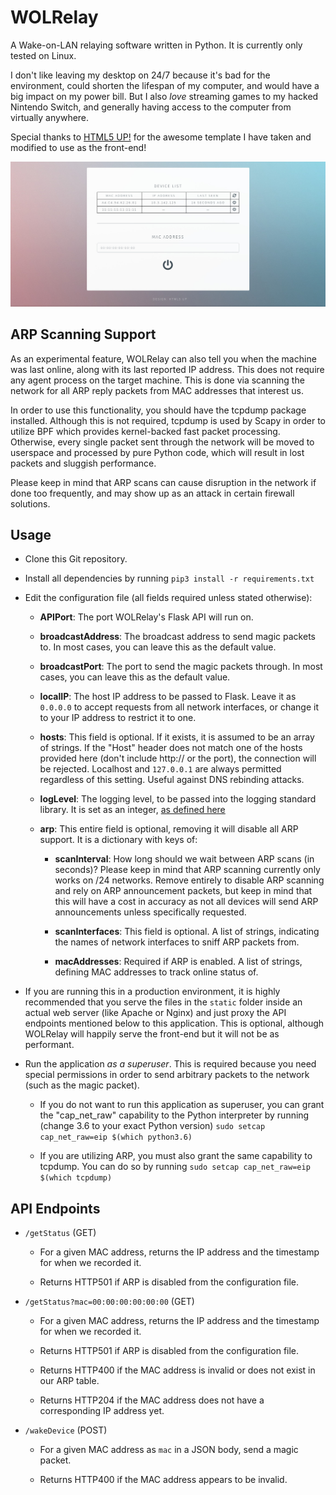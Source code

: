 # WOLRelay

A Wake-on-LAN relaying software written in Python. It is currently only tested on Linux.

I don't like leaving my desktop on 24/7 because it's bad for the environment, could shorten the lifespan of my computer, and would have a big impact on my power bill. But I also _love_ streaming games to my hacked Nintendo Switch, and generally having access to the computer from virtually anywhere.

Special thanks to [HTML5 UP!](https://html5up.net) for the awesome template I have taken and modified to use as the front-end!

![Screenshot](screenshot.jpg?raw=true "Screenshot")

## ARP Scanning Support

As an experimental feature, WOLRelay can also tell you when the machine was last online, along with its last reported IP address. This does not require any agent process on the target machine. This is done via scanning the network for all ARP reply packets from MAC addresses that interest us.

In order to use this functionality, you should have the tcpdump package installed. Although this is not required, tcpdump is used by Scapy in order to utilize BPF which provides kernel-backed fast packet processing. Otherwise, every single packet sent through the network will be moved to userspace and processed by pure Python code, which will result in lost packets and sluggish performance.

Please keep in mind that ARP scans can cause disruption in the network if done too frequently, and may show up as an attack in certain firewall solutions.

## Usage

- Clone this Git repository.

- Install all dependencies by running `pip3 install -r requirements.txt`

- Edit the configuration file (all fields required unless stated otherwise):

    - **APIPort**: The port WOLRelay's Flask API will run on.

    - **broadcastAddress**: The broadcast address to send magic packets to. In most cases, you can leave this as the default value.

    - **broadcastPort**: The port to send the magic packets through. In most cases, you can leave this as the default value.

    - **localIP**: The host IP address to be passed to Flask. Leave it as `0.0.0.0` to accept requests from all network interfaces, or change it to your IP address to restrict it to one.

    - **hosts**: This field is optional. If it exists, it is assumed to be an array of strings. If the "Host" header does not match one of the hosts provided here (don't include http:// or the port), the connection will be rejected. Localhost and `127.0.0.1` are always permitted regardless of this setting. Useful against DNS rebinding attacks.

    - **logLevel**: The logging level, to be passed into the logging standard library. It is set as an integer, [as defined here](https://docs.python.org/3/library/logging.html#levels)

    - **arp**: This entire field is optional, removing it will disable all ARP support. It is a dictionary with keys of:

        - **scanInterval**: How long should we wait between ARP scans (in seconds)? Please keep in mind that ARP scanning currently only works on /24 networks. Remove entirely to disable ARP scanning and rely on ARP announcement packets, but keep in mind that this will have a cost in accuracy as not all devices will send ARP announcements unless specifically requested.

        - **scanInterfaces**: This field is optional. A list of strings, indicating the names of network interfaces to sniff ARP packets from.

        - **macAddresses**: Required if ARP is enabled. A list of strings, defining MAC addresses to track online status of.

- If you are running this in a production environment, it is highly recommended that you serve the files in the `static` folder inside an actual web server (like Apache or Nginx) and just proxy the API endpoints mentioned below to this application. This is optional, although WOLRelay will happily serve the front-end but it will not be as performant.

- Run the application _as a superuser_. This is required because you need special permissions in order to send arbitrary packets to the network (such as the magic packet).

    - If you do not want to run this application as superuser, you can grant the "cap_net_raw" capability to the Python interpreter by running (change 3.6 to your exact Python version) `sudo setcap cap_net_raw=eip $(which python3.6)`

    - If you are utilizing ARP, you must also grant the same capability to tcpdump. You can do so by running `sudo setcap cap_net_raw=eip $(which tcpdump)`

## API Endpoints

- `/getStatus` (GET)

    - For a given MAC address, returns the IP address and the timestamp for when we recorded it.

    - Returns HTTP501 if ARP is disabled from the configuration file.

- `/getStatus?mac=00:00:00:00:00:00` (GET)

    - For a given MAC address, returns the IP address and the timestamp for when we recorded it.

    - Returns HTTP501 if ARP is disabled from the configuration file.

    - Returns HTTP400 if the MAC address is invalid or does not exist in our ARP table.

    - Returns HTTP204 if the MAC address does not have a corresponding IP address yet.

- `/wakeDevice` (POST)

    - For a given MAC address as `mac` in a JSON body, send a magic packet.

    - Returns HTTP400 if the MAC address appears to be invalid.